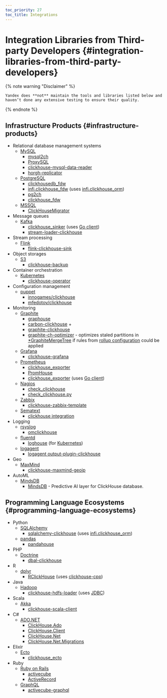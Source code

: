 ```yaml
---
toc_priority: 27
toc_title: Integrations
---
```


# Integration Libraries from Third-party Developers {#integration-libraries-from-third-party-developers}

{% note warning "Disclaimer" %}

    Yandex does **not** maintain the tools and libraries listed below and haven’t done any extensive testing to ensure their quality.

{% endnote %}

## Infrastructure Products {#infrastructure-products}

-   Relational database management systems
    -   [MySQL](https://www.mysql.com)
        -   [mysql2ch](https://github.com/long2ice/mysql2ch)
        -   [ProxySQL](https://github.com/sysown/proxysql/wiki/ClickHouse-Support)
        -   [clickhouse-mysql-data-reader](https://github.com/Altinity/clickhouse-mysql-data-reader)
        -   [horgh-replicator](https://github.com/larsnovikov/horgh-replicator)
    -   [PostgreSQL](https://www.postgresql.org)
        -   [clickhousedb_fdw](https://github.com/Percona-Lab/clickhousedb_fdw)
        -   [infi.clickhouse_fdw](https://github.com/Infinidat/infi.clickhouse_fdw) (uses [infi.clickhouse_orm](https://github.com/Infinidat/infi.clickhouse_orm))
        -   [pg2ch](https://github.com/mkabilov/pg2ch)
        -   [clickhouse_fdw](https://github.com/adjust/clickhouse_fdw)
    -   [MSSQL](https://en.wikipedia.org/wiki/Microsoft_SQL_Server)
        -   [ClickHouseMigrator](https://github.com/zlzforever/ClickHouseMigrator)
-   Message queues
    -   [Kafka](https://kafka.apache.org)
        -   [clickhouse_sinker](https://github.com/housepower/clickhouse_sinker) (uses [Go client](https://github.com/ClickHouse/clickhouse-go/))
        -   [stream-loader-clickhouse](https://github.com/adform/stream-loader)
-   Stream processing
    -   [Flink](https://flink.apache.org)
        -   [flink-clickhouse-sink](https://github.com/ivi-ru/flink-clickhouse-sink)
-   Object storages
    -   [S3](https://en.wikipedia.org/wiki/Amazon_S3)
        -   [clickhouse-backup](https://github.com/AlexAkulov/clickhouse-backup)
-   Container orchestration
    -   [Kubernetes](https://kubernetes.io)
        -   [clickhouse-operator](https://github.com/Altinity/clickhouse-operator)
-   Configuration management
    -   [puppet](https://puppet.com)
        -   [innogames/clickhouse](https://forge.puppet.com/innogames/clickhouse)
        -   [mfedotov/clickhouse](https://forge.puppet.com/mfedotov/clickhouse)
-   Monitoring
    -   [Graphite](https://graphiteapp.org)
        -   [graphouse](https://github.com/yandex/graphouse)
        -   [carbon-clickhouse](https://github.com/lomik/carbon-clickhouse) +
        -   [graphite-clickhouse](https://github.com/lomik/graphite-clickhouse)
        -   [graphite-ch-optimizer](https://github.com/innogames/graphite-ch-optimizer) - optimizes staled partitions in [\*GraphiteMergeTree](../../engines/table-engines/mergetree-family/graphitemergetree.md#graphitemergetree) if rules from [rollup configuration](../../engines/table-engines/mergetree-family/graphitemergetree.md#rollup-configuration) could be applied
    -   [Grafana](https://grafana.com/)
        -   [clickhouse-grafana](https://github.com/Vertamedia/clickhouse-grafana)
    -   [Prometheus](https://prometheus.io/)
        -   [clickhouse_exporter](https://github.com/f1yegor/clickhouse_exporter)
        -   [PromHouse](https://github.com/Percona-Lab/PromHouse)
        -   [clickhouse_exporter](https://github.com/hot-wifi/clickhouse_exporter) (uses [Go client](https://github.com/kshvakov/clickhouse/))
    -   [Nagios](https://www.nagios.org/)
        -   [check_clickhouse](https://github.com/exogroup/check_clickhouse/)
        -   [check_clickhouse.py](https://github.com/innogames/igmonplugins/blob/master/src/check_clickhouse.py)
    -   [Zabbix](https://www.zabbix.com)
        -   [clickhouse-zabbix-template](https://github.com/Altinity/clickhouse-zabbix-template)
    -   [Sematext](https://sematext.com/)
        -   [clickhouse integration](https://github.com/sematext/sematext-agent-integrations/tree/master/clickhouse)
-   Logging
    -   [rsyslog](https://www.rsyslog.com/)
        -   [omclickhouse](https://www.rsyslog.com/doc/master/configuration/modules/omclickhouse.html)
    -   [fluentd](https://www.fluentd.org)
        -   [loghouse](https://github.com/flant/loghouse) (for [Kubernetes](https://kubernetes.io))
    -   [logagent](https://www.sematext.com/logagent)
        -   [logagent output-plugin-clickhouse](https://sematext.com/docs/logagent/output-plugin-clickhouse/)
-   Geo
    -   [MaxMind](https://dev.maxmind.com/geoip/)
        -   [clickhouse-maxmind-geoip](https://github.com/AlexeyKupershtokh/clickhouse-maxmind-geoip)
-   AutoML
    -   [MindsDB](https://mindsdb.com/)
        -   [MindsDB](https://github.com/mindsdb/mindsdb) - Predictive AI layer for ClickHouse database.

## Programming Language Ecosystems {#programming-language-ecosystems}

-   Python
    -   [SQLAlchemy](https://www.sqlalchemy.org)
        -   [sqlalchemy-clickhouse](https://github.com/cloudflare/sqlalchemy-clickhouse) (uses [infi.clickhouse_orm](https://github.com/Infinidat/infi.clickhouse_orm))
    -   [pandas](https://pandas.pydata.org)
        -   [pandahouse](https://github.com/kszucs/pandahouse)
-   PHP
    -   [Doctrine](https://www.doctrine-project.org/)
        -   [dbal-clickhouse](https://packagist.org/packages/friendsofdoctrine/dbal-clickhouse)
-   R
    -   [dplyr](https://db.rstudio.com/dplyr/)
        -   [RClickHouse](https://github.com/IMSMWU/RClickHouse) (uses [clickhouse-cpp](https://github.com/artpaul/clickhouse-cpp))
-   Java
    -   [Hadoop](http://hadoop.apache.org)
        -   [clickhouse-hdfs-loader](https://github.com/jaykelin/clickhouse-hdfs-loader) (uses [JDBC](../../sql-reference/table-functions/jdbc.md))
-   Scala
    -   [Akka](https://akka.io)
        -   [clickhouse-scala-client](https://github.com/crobox/clickhouse-scala-client)
-   C#
    -   [ADO.NET](https://docs.microsoft.com/en-us/dotnet/framework/data/adonet/ado-net-overview)
        -   [ClickHouse.Ado](https://github.com/killwort/ClickHouse-Net)
        -   [ClickHouse.Client](https://github.com/DarkWanderer/ClickHouse.Client)
        -   [ClickHouse.Net](https://github.com/ilyabreev/ClickHouse.Net)
        -   [ClickHouse.Net.Migrations](https://github.com/ilyabreev/ClickHouse.Net.Migrations)
-   Elixir
    -   [Ecto](https://github.com/elixir-ecto/ecto)
        -   [clickhouse_ecto](https://github.com/appodeal/clickhouse_ecto)
-   Ruby
    -   [Ruby on Rails](https://rubyonrails.org/)
        -   [activecube](https://github.com/bitquery/activecube)
        -   [ActiveRecord](https://github.com/PNixx/clickhouse-activerecord)
    -   [GraphQL](https://github.com/graphql)
        -   [activecube-graphql](https://github.com/bitquery/activecube-graphql)


